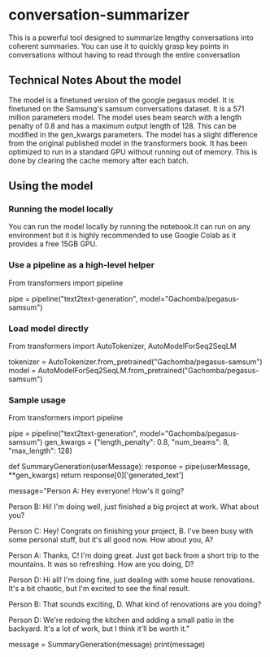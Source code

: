 # conversation-summarizer
This is a powerful tool designed to summarize lengthy conversations into coherent summaries. You can use it to quickly grasp key points in conversations without having to read through the entire conversation
## Technical Notes About the model
The model is a finetuned version of the google pegasus model. It is finetuned on the Samsung's samsum conversations dataset. It is a 571 million parameters model. The model uses beam search with a length penalty of 0.8 and has a maximum output length of 128. This can be modified in the gen_kwargs parameters. The model has a slight difference from the original published model in the transformers book. It has been optimized to run in a standard GPU without running out of memory. This is done by clearing the cache memory after each batch.

## Using the model

### Running the model locally
You can run the model locally by running the notebook.It can run on any environment but it is highly recommended to use Google Colab as it provides a free 15GB GPU.

### Use a pipeline as a high-level helper

From transformers import pipeline

pipe = pipeline("text2text-generation", model="Gachomba/pegasus-samsum")

### Load model directly

From transformers import AutoTokenizer, AutoModelForSeq2SeqLM

tokenizer = AutoTokenizer.from_pretrained("Gachomba/pegasus-samsum")
model = AutoModelForSeq2SeqLM.from_pretrained("Gachomba/pegasus-samsum")

### Sample usage

From transformers import pipeline

pipe = pipeline("text2text-generation", model="Gachomba/pegasus-samsum")
gen_kwargs = {"length_penalty": 0.8, "num_beams": 8, "max_length": 128}

def SummaryGeneration(userMessage):
    response = pipe(userMessage, **gen_kwargs)
    return response[0]['generated_text']  

message="Person A: Hey everyone! How's it going?

Person B: Hi! I'm doing well, just finished a big project at work. What about you?

Person C: Hey! Congrats on finishing your project, B. I've been busy with some personal stuff, but it's all good now. How about you, A?

Person A: Thanks, C! I'm doing great. Just got back from a short trip to the mountains. It was so refreshing. How are you doing, D?

Person D: Hi all! I'm doing fine, just dealing with some house renovations. It's a bit chaotic, but I'm excited to see the final result.

Person B: That sounds exciting, D. What kind of renovations are you doing?

Person D: We're redoing the kitchen and adding a small patio in the backyard. It's a lot of work, but I think it'll be worth it."

message = SummaryGeneration(message)
print(message)

